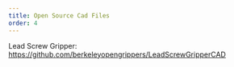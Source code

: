 ```yaml
---
title: Open Source Cad Files
order: 4
---
```


Lead Screw Gripper: https://github.com/berkeleyopengrippers/LeadScrewGripperCAD
